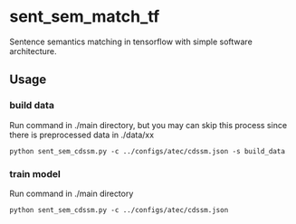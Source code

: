 # sent_sem_match_tf
Sentence semantics matching in tensorflow with simple software architecture.

## Usage


### build data
Run command in ./main directory, but you may can skip this process since there is preprocessed data in ./data/xx
```
python sent_sem_cdssm.py -c ../configs/atec/cdssm.json -s build_data
```

### train model
Run command in ./main directory
```
python sent_sem_cdssm.py -c ../configs/atec/cdssm.json
```



